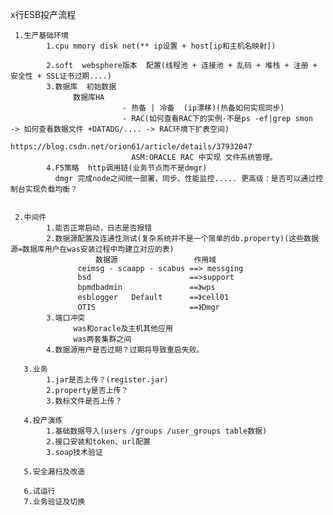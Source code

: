 x行ESB投产流程
   
   
     1.生产基础环境
            1.cpu mmory disk net(** ip设置 + host[ip和主机名映射])
                    
            2.soft  websphere版本  配置(线程池 + 连接池 + 乱码 + 堆栈 + 注册 + 安全性 + SSL证书过期....)
            3.数据库  初始数据
                  数据库HA 
                             - 热备 | 冷备  (ip漂移)(热备如何实现同步)
                             - RAC(如何查看RAC下的实例-不是ps -ef|grep smon  -> 如何查看数据文件 +DATADG/.... -> RAC环境下扩表空间)
                                  https://blog.csdn.net/orion61/article/details/37932047
                               ASM:ORACLE RAC 中实现 文件系统管理。
            4.F5策略  http调用链(业务节点而不是dmgr)  
              dmgr 完成node之间统一部署、同步、性能监控..... 更高级：是否可以通过控制台实现负载均衡？
            
     
     2.中间件
            1.能否正常启动，日志是否报错
            2.数据源配置及连通性测试(复杂系统并不是一个简单的db.property)(这些数据源=数据库用户在was安装过程中均建立对应的表)
                       数据源                 作用域
                   ceimsg - scaapp - scabus ==> messging
                   bsd                      ==>support
                   bpmdbadmin               ==》wps                       
                   esblogger   Default      ==》cell01
                   OTIS                     ==》Dmgr
            3.端口冲突
                  was和oracle及主机其他应用
                  was两套集群之间
            4.数据源用户是否过期？过期将导致重启失败。
               
       3.业务
            1.jar是否上传？(register.jar)
            2.property是否上传？
            3.数标文件是否上传？
            
       4.投产演练
            1.基础数据导入(users /groups /user_groups table数据)
            2.接口安装和token、url配置
            3.soap技术验证
            
       5.安全漏扫及改造
       
       6.试运行
       7.业务验证及切换
            
            
            
            
            
            
            
            
            
